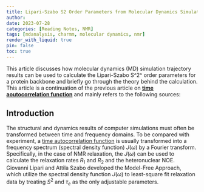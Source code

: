 ```yaml
---
title: Lipari-Szabo S2 Order Parameters from Molecular Dynamics Simulation Trajectories
author:
date: 2023-07-28 
categories: [Reading Notes, NMR]
tags: [mdanalysis, charmm, molecular dynamics, nmr]
render_with_liquid: true
pin: false
toc: true
---
```


This article discusses how molecular dynamics (MD) simulation trajectory results can be used to calculate the Lipari-Szabo S^2^ order parameters for a protein backbone and briefly go through the theory behind the calculation. This article is a continuation of the previous article on [**time aoutocorrelation function**](/_posts/2023-07-26-correlation-time-from-md.md) and mainly refers to the following sources:


## Introduction

The structural and dynamics results of computer simulations must often be transformed between time and frequency domains. To be compared with experiment, a [time autocorrelation function](/_posts/2023-07-26-correlation-time-from-md.md) is usually transformed into a frequency spectrum (spectral density function) $J(\omega)$ by a Fourier transform. Specifically, in the case of NMR relaxation, the $J(\omega)$ can be used to calculate the relaxation rates $R_1$ and $R_2$ and the heteronuclear NOE. Giovanni Lipari and Attila Szabo developed the Model-Free Approach, which utilize the spectral density function $J(\omega)$ to least-square fit relaxation data by treating $S^2$ and $\tau_e$ as the only adjustable parameters.